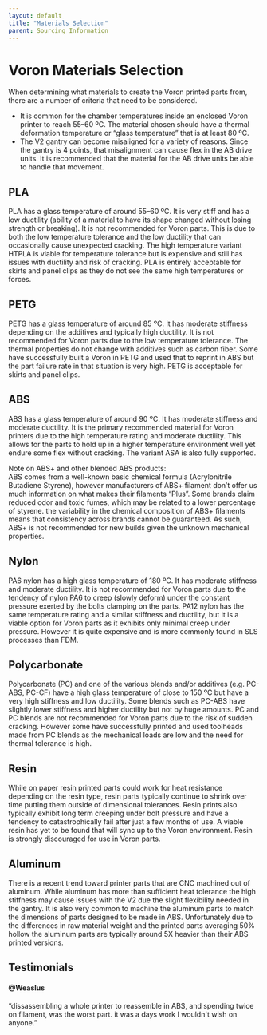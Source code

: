 ```yaml
---
layout: default
title: "Materials Selection"
parent: Sourcing Information
---
```


# Voron Materials Selection

When determining what materials to create the Voron printed parts from, there are a number of criteria that need to be considered.

* It is common for the chamber temperatures inside an enclosed Voron printer to reach 55–60 ºC. The material chosen should have a thermal deformation temperature or “glass temperature” that is at least 80 ºC.
* The V2 gantry can become misaligned for a variety of reasons. Since the gantry is 4 points, that misalignment can cause flex in the AB drive units. It is recommended that the material for the AB drive units be able to handle that movement.

## PLA

PLA has a glass temperature of around 55–60 ºC. It is very stiff and has a low ductility (ability of a material to have its shape changed without losing strength or breaking).  It is not recommended for Voron parts.  This is due to both the low temperature tolerance and the low ductility that can occasionally cause unexpected cracking.  The high temperature variant HTPLA is viable for temperature tolerance but is expensive and still has issues with ductility and risk of cracking.  PLA is entirely acceptable for skirts and panel clips as they do not see the same high temperatures or forces.

## PETG

PETG has a glass temperature of around 85 ºC. It has moderate stiffness depending on the additives and typically high ductility.  It is not recommended for Voron parts due to the low temperature tolerance. The thermal properties do not change with additives such as carbon fiber.  Some have successfully built a Voron in PETG and used that to reprint in ABS but the part failure rate in that situation is very high.  PETG is acceptable for skirts and panel clips.

## ABS

ABS has a glass temperature of around 90 ºC. It has moderate stiffness and moderate ductility.  It is the primary recommended material for Voron printers due to the high temperature rating and moderate ductility.  This allows for the parts to hold up in a higher temperature environment well yet endure some flex without cracking.  The variant ASA is also fully supported.

Note on ABS+ and other blended ABS products:  
ABS comes from a well-known basic chemical formula (Acrylonitrile Butadiene Styrene), however manufacturers of ABS+ filament don’t offer us much information on what makes their filaments “Plus”. Some brands claim reduced odor and toxic fumes, which may be related to a lower percentage of styrene. the variability in the chemical composition of ABS+ filaments means that consistency across brands cannot be guaranteed. As such, ABS+ is not recommended for new builds given the unknown mechanical properties.

## Nylon

PA6 nylon has a high glass temperature of 180 ºC. It has moderate stiffness and moderate ductility.  It is not recommended for Voron parts due to the tendency of nylon PA6 to creep (slowly deform) under the constant pressure exerted by the bolts clamping on the parts. PA12 nylon has the same temperature rating and a similar stiffness and ductility, but it is a viable option for Voron parts as it exhibits only minimal creep under pressure. However it is quite expensive and is more commonly found in SLS processes than FDM.

## Polycarbonate

Polycarbonate (PC) and one of the various blends and/or additives (e.g. PC-ABS, PC-CF) have a high glass temperature of close to 150 ºC but have a very high stiffness and low ductility.  Some blends such as PC-ABS have slightly lower stiffness and higher ductility but not by huge amounts.  PC and PC blends are not recommended for Voron parts due to the risk of sudden cracking.  However some have successfully printed and used toolheads made from PC blends as the mechanical loads are low and the need for thermal tolerance is high.

## Resin

While on paper resin printed parts could work for heat resistance depending on the resin type, resin parts typically continue to shrink over time putting them outside of dimensional tolerances. Resin prints also typically exhibit long term creeping under bolt pressure and have a tendency to catastrophically fail after just a few months of use. A viable resin has yet to be found that will sync up to the Voron environment.  Resin is strongly discouraged for use in Voron parts.

## Aluminum

There is a recent trend toward printer parts that are CNC machined out of aluminum. While aluminum has more than sufficient heat tolerance the high stiffness may cause issues with the V2 due the slight flexibility needed in the gantry. It is also very common to machine the aluminum parts to match the dimensions of parts designed to be made in ABS.  Unfortunately due to the differences in raw material weight and the printed parts averaging 50% hollow the aluminum parts are typically around 5X heavier than their ABS printed versions.

## Testimonials

#### @Weaslus

“dissassembling a whole printer to reassemble in ABS, and spending twice on filament, was the worst part. it was a days work I wouldn't wish on anyone.”

